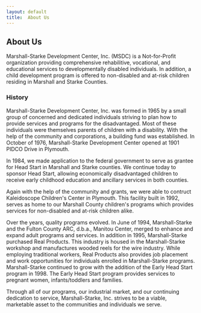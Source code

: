```yaml
---
layout: default
title:  About Us
---
```

## About Us
Marshall-Starke Development Center, Inc. (MSDC) is a Not-for-Profit organization providing comprehensive rehabilitive, vocational, and educational services to developmentally disabled individuals. In addition, a child development program is offered to non-disabled and at-risk children residing in Marshall and Starke Counties.

### History
Marshall-Starke Development Center, Inc. was formed in 1965 by a small group of concerned and dedicated individuals striving to plan how to provide services and programs for the disadvantaged. Most of these individuals were themselves parents of children with a disability. With the help of the community and corporations, a building fund was established. In October of 1976, Marshall-Starke Development Center opened at 1901 PIDCO Drive in Plymouth.

In 1984, we made application to the federal government to serve as grantee for Head Start in Marshall and Starke counties. We continue today to sponsor Head Start, allowing economically disadvantaged children to receive early childhood education and ancillary services in both counties.

Again with the help of the community and grants, we were able to contruct Kaleidoscope Children's Center in Plymouth. This facility built in 1992, serves as home to our Marshall County children's programs which provides services for non-disabled and at-risk children alike.

Over the years, quality programs evolved. In June of 1994, Marshall-Starke and the Fulton County ARC, d.b.a., Manitou Center, merged to enhance and expand adult programs and services. In addition in 1995, Marshall-Starke purchased Real Products. This industry is housed in the Marshall-Starke workshop and manufactures wooded reels for the wire industry. While employing traditional workers, Real Products also provides job placement and work opportunities for individuals enrolled in Marshall-Starke programs. Marshall-Starke continued to grow with the addition of the Early Head Start program in 1998. The Early Head Start program provides services to pregnant women, infants/toddlers and families.

Through all of our programs, our industrial market, and our continuing dedication to service, Marshall-Starke, Inc. strives to be a viable, marketable asset to the communities and individuals we serve.
